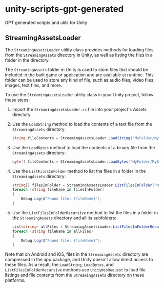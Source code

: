 # unity-scripts-gpt-generated
GPT generated scripts and utils for Unity


## StreamingAssetsLoader

The `StreamingAssetsLoader` utility class provides methods for loading files from the `StreamingAssets` directory in Unity, as well as listing the files in a folder in the directory.

The `StreamingAssets` folder in Unity is used to store files that should be included in the built game or application and are available at runtime. This folder can be used to store any kind of file, such as audio files, video files, images, text files, and more.

To use the `StreamingAssetsLoader` utility class in your Unity project, follow these steps:

1. Import the `StreamingAssetsLoader.cs` file into your project's Assets directory.

2. Use the `LoadString` method to load the contents of a text file from the `StreamingAssets` directory:

    ```csharp
    string fileContents = StreamingAssetsLoader.LoadString("MyFolder/MyTextFile.txt");
    ```

3. Use the `LoadBytes` method to load the contents of a binary file from the `StreamingAssets` directory:

    ```csharp
    byte[] fileContents = StreamingAssetsLoader.LoadBytes("MyFolder/MyBinaryFile.bin");
    ```

4. Use the `ListFilesInFolder` method to list the files in a folder in the `StreamingAssets` directory:

    ```csharp
    string[] filesInFolder = StreamingAssetsLoader.ListFilesInFolder("MyFolder");
    foreach (string fileName in filesInFolder)
    {
        Debug.Log($"Found file: {fileName}");
    }
    ```

5. Use the `ListFilesInFolderRecursive` method to list the files in a folder in the `StreamingAssets` directory and all its subfolders:

    ```csharp
    List<string> allFiles = StreamingAssetsLoader.ListFilesInFolderRecursive("MyFolder");
    foreach (string fileName in allFiles)
    {
        Debug.Log($"Found file: {fileName}");
    }
    ```

Note that on Android and iOS, files in the `StreamingAssets` directory are compressed in the app package, and Unity doesn't allow direct access to these files. As a result, the `LoadString`, `LoadBytes`, and `ListFilesInFolderRecursive` methods use `UnityWebRequest` to load file listings and file contents from the `StreamingAssets` directory on these platforms.
